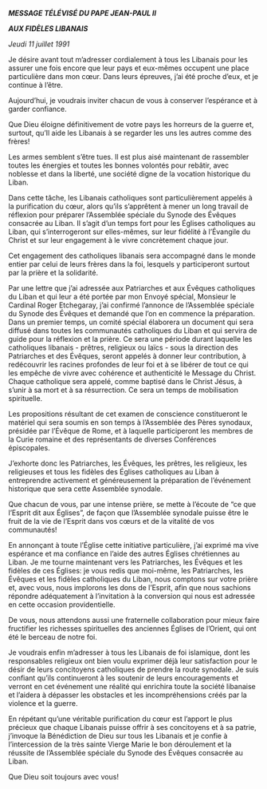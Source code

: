 ***MESSAGE TÉLÉVISÉ DU PAPE JEAN-PAUL II***

***AUX FIDÈLES LIBANAIS***

*Jeudi 11 juillet 1991*

Je désire avant tout m’adresser cordialement à tous les Libanais pour les assurer une fois encore que leur pays et eux-mêmes occupent une place particulière dans mon cœur. Dans leurs épreuves, j’ai été proche d’eux, et je continue à l’être.

Aujourd’hui, je voudrais inviter chacun de vous à conserver l’espérance et à garder confiance.

Que Dieu éloigne définitivement de votre pays les horreurs de la guerre et, surtout, qu’Il aide les Libanais à se regarder les uns les autres comme des frères!

Les armes semblent s’être tues. Il est plus aisé maintenant de rassembler toutes les énergies et toutes les bonnes volontés pour rebâtir, avec noblesse et dans la liberté, une société digne de la vocation historique du Liban.

Dans cette tâche, les Libanais catholiques sont particulièrement appelés à la purification du cœur, alors qu’ils s’apprêtent à mener un long travail de réflexion pour préparer l’Assemblée spéciale du Synode des Évêques consacrée au Liban. Il s’agit d’un temps fort pour les Églises catholiques au Liban, qui s’interrogeront sur elles-mêmes, sur leur fidélité à l’Évangile du Christ et sur leur engagement à le vivre concrètement chaque jour.

Cet engagement des catholiques libanais sera accompagné dans le monde entier par celui de leurs frères dans la foi, lesquels y participeront surtout par la prière et la solidarité.

Par une lettre que j’ai adressée aux Patriarches et aux Évêques catholiques du Liban et qui leur a été portée par mon Envoyé spécial, Monsieur le Cardinal Roger Etchegaray, j’ai confirmé l’annonce de l’Assemblée spéciale du Synode des Évêques et demandé que l’on en commence la préparation. Dans un premier temps, un comité spécial élaborera un document qui sera diffusé dans toutes les communautés catholiques du Liban et qui servira de guide pour la réflexion et la prière. Ce sera une période durant laquelle les catholiques libanais - prêtres, religieux ou laïcs - sous la direction des Patriarches et des Évêques, seront appelés à donner leur contribution, à redécouvrir les racines profondes de leur foi et à se libérer de tout ce qui les empêche de vivre avec cohérence et authenticité le Message du Christ. Chaque catholique sera appelé, comme baptisé dans le Christ Jésus, à s’unir à sa mort et à sa résurrection. Ce sera un temps de mobilisation spirituelle.

Les propositions résultant de cet examen de conscience constitueront le matériel qui sera soumis en son temps à l’Assemblée des Pères synodaux, présidée par l’Évêque de Rome, et à laquelle participeront les membres de la Curie romaine et des représentants de diverses Conférences épiscopales.

J’exhorte donc les Patriarches, les Évêques, les prêtres, les religieux, les religieuses et tous les fidèles des Églises catholiques au Liban à entreprendre activement et généreusement la préparation de l’événement historique que sera cette Assemblée synodale.

Que chacun de vous, par une intense prière, se mette à l’écoute de “ce que l’Esprit dit aux Églises”, de façon que l’Assemblée synodale puisse être le fruit de la vie de l’Esprit dans vos cœurs et de la vitalité de vos communautés!

En annonçant à toute l’Église cette initiative particulière, j’ai exprimé ma vive espérance et ma confiance en l’aide des autres Églises chrétiennes au Liban. Je me tourne maintenant vers les Patriarches, les Évêques et les fidèles de ces Églises: je vous redis que moi-même, les Patriarches, les Évêques et les fidèles catholiques du Liban, nous comptons sur votre prière et, avec vous, nous implorons les dons de l’Esprit, afin que nous sachions répondre adéquatement à l’invitation à la conversion qui nous est adressée en cette occasion providentielle.

De vous, nous attendons aussi une fraternelle collaboration pour mieux faire fructifier les richesses spirituelles des anciennes Églises de l’Orient, qui ont été le berceau de notre foi.

Je voudrais enfin m’adresser à tous les Libanais de foi islamique, dont les responsables religieux ont bien voulu exprimer déjà leur satisfaction pour le désir de leurs concitoyens catholiques de prendre la route synodale. Je suis confiant qu’ils continueront à les soutenir de leurs encouragements et verront en cet événement une réalité qui enrichira toute la société libanaise et l’aidera à dépasser les obstacles et les incompréhensions créés par la violence et la guerre.

En répétant qu’une véritable purification du cœur est l’apport le plus précieux que chaque Libanais puisse offrir à ses concitoyens et à sa patrie, j’invoque la Bénédiction de Dieu sur tous les Libanais et je confie à l’intercession de la très sainte Vierge Marie le bon déroulement et la réussite de l’Assemblée spéciale du Synode des Évêques consacrée au Liban.

Que Dieu soit toujours avec vous!